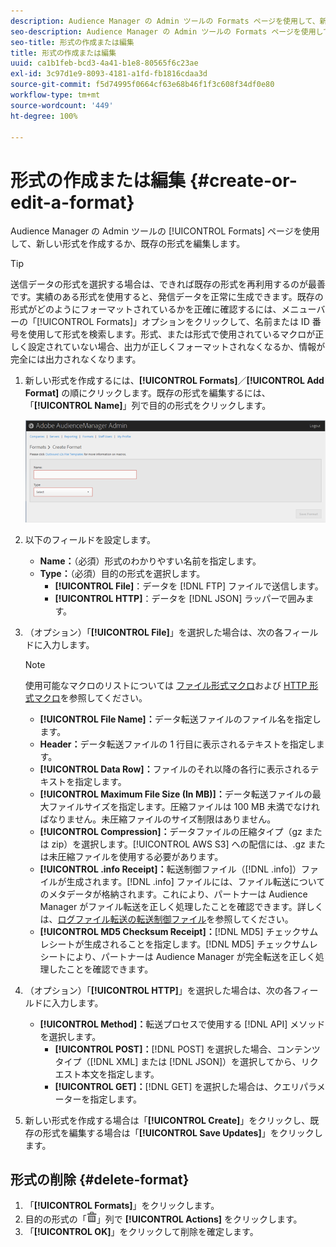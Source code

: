 ```yaml
---
description: Audience Manager の Admin ツールの Formats ページを使用して、新しい形式を作成するか、既存の形式を編集します。
seo-description: Audience Manager の Admin ツールの Formats ページを使用して、新しい形式を作成するか、既存の形式を編集します。
seo-title: 形式の作成または編集
title: 形式の作成または編集
uuid: ca1b1feb-bcd3-4a41-b1e8-80565f6c23ae
exl-id: 3c97d1e9-8093-4181-a1fd-fb1816cdaa3d
source-git-commit: f5d74995f0664cf63e68b46f1f3c608f34df0e80
workflow-type: tm+mt
source-wordcount: '449'
ht-degree: 100%

---
```


# 形式の作成または編集 {#create-or-edit-a-format}

Audience Manager の Admin ツールの [!UICONTROL Formats] ページを使用して、新しい形式を作成するか、既存の形式を編集します。

<!-- t_create_format.xml -->

>[!TIP]
>
>送信データの形式を選択する場合は、できれば既存の形式を再利用するのが最善です。実績のある形式を使用すると、発信データを正常に生成できます。既存の形式がどのようにフォーマットされているかを正確に確認するには、メニューバーの「[!UICONTROL Formats]」オプションをクリックして、名前または ID 番号を使用して形式を検索します。形式、または形式で使用されているマクロが正しく設定されていない場合、出力が正しくフォーマットされなくなるか、情報が完全には出力されなくなります。

1. 新しい形式を作成するには、**[!UICONTROL Formats]**／**[!UICONTROL Add Format]** の順にクリックします。既存の形式を編集するには、「**[!UICONTROL Name]**」列で目的の形式をクリックします。

   ![](assets/create_format.png)

1. 以下のフィールドを設定します。
   * **Name：**（必須）形式のわかりやすい名前を指定します。
   * **Type：**（必須）目的の形式を選択します。
      * **[!UICONTROL File]**：データを [!DNL FTP] ファイルで送信します。
      * **[!UICONTROL HTTP]**：データを [!DNL JSON] ラッパーで囲みます。

1. （オプション）「**[!UICONTROL File]**」を選択した場合は、次の各フィールドに入力します。

   >[!NOTE]
   >
   >使用可能なマクロのリストについては [ファイル形式マクロ](../formats/file-formats.md#concept_A867101505074418A58DE325949E5089)および [HTTP 形式マクロ](../formats/web-formats.md#reference_C392124A5F3F42E49F8AADDBA601ADFE)を参照してください。

   * **[!UICONTROL File Name]：**&#x200B;データ転送ファイルのファイル名を指定します。
   * **Header：**&#x200B;データ転送ファイルの 1 行目に表示されるテキストを指定します。
   * **[!UICONTROL Data Row]：**&#x200B;ファイルのそれ以降の各行に表示されるテキストを指定します。
   * **[!UICONTROL Maximum File Size (In MB)]：**&#x200B;データ転送ファイルの最大ファイルサイズを指定します。圧縮ファイルは 100 MB 未満でなければなりません。未圧縮ファイルのサイズ制限はありません。
   * **[!UICONTROL Compression]：**&#x200B;データファイルの圧縮タイプ（gz または zip）を選択します。[!UICONTROL AWS S3] への配信には、.gz または未圧縮ファイルを使用する必要があります。
   * **[!UICONTROL .info Receipt]：**&#x200B;転送制御ファイル（[!DNL .info]）ファイルが生成されます。[!DNL .info] ファイルには、ファイル転送についてのメタデータが格納されます。これにより、パートナーは Audience Manager がファイル転送を正しく処理したことを確認できます。詳しくは、[ログファイル転送の転送制御ファイル](https://marketing.adobe.com/resources/help/ja_JP/aam/c_s2s_add_transfer_control_files.html)を参照してください。
   * **[!UICONTROL MD5 Checksum Receipt]：**[!DNL MD5] チェックサムレシートが生成されることを指定します。[!DNL MD5] チェックサムレシートにより、パートナーは Audience Manager が完全転送を正しく処理したことを確認できます。

1. （オプション）「**[!UICONTROL HTTP]**」を選択した場合は、次の各フィールドに入力します。

   * **[!UICONTROL Method]：**&#x200B;転送プロセスで使用する [!DNL API] メソッドを選択します。
      * **[!UICONTROL POST]：**[!DNL POST] を選択した場合、コンテンツタイプ（[!DNL XML] または [!DNL JSON]）を選択してから、リクエスト本文を指定します。
      * **[!UICONTROL GET]：**[!DNL GET] を選択した場合は、クエリパラメーターを指定します。

1. 新しい形式を作成する場合は「**[!UICONTROL Create]**」をクリックし、既存の形式を編集する場合は「**[!UICONTROL Save Updates]**」をクリックします。

## 形式の削除 {#delete-format}

1. 「**[!UICONTROL Formats]**」をクリックします。
2. 目的の形式の「![](assets/icon_delete.png)」列で **[!UICONTROL Actions]** をクリックします。
3. 「**[!UICONTROL OK]**」をクリックして削除を確定します。
